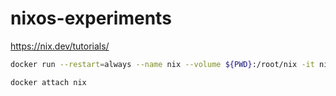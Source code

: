 # nixos-experiments

https://nix.dev/tutorials/

```sh
docker run --restart=always --name nix --volume ${PWD}:/root/nix -it nixos/nix
```

```sh
docker attach nix
```
